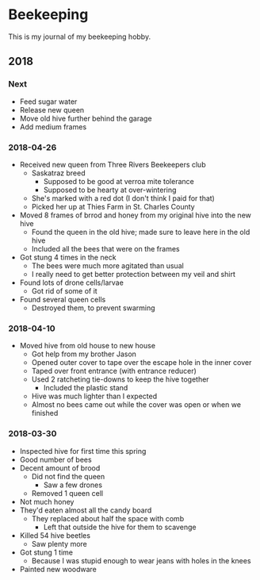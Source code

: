 # Beekeeping

This is my journal of my beekeeping hobby.

## 2018

### Next

* Feed sugar water
* Release new queen
* Move old hive further behind the garage
* Add medium frames


### 2018-04-26

* Received new queen from Three Rivers Beekeepers club
    * Saskatraz breed
        * Supposed to be good at verroa mite tolerance
        * Supposed to be hearty at over-wintering
    * She's marked with a red dot (I don't think I paid for that)
    * Picked her up at Thies Farm in St. Charles County
* Moved 8 frames of brrod and honey from my original hive into the new hive
    * Found the queen in the old hive; made sure to leave here in the old hive
    * Included all the bees that were on the frames
* Got stung 4 times in the neck
    * The bees were much more agitated than usual
    * I really need to get better protection between my veil and shirt
* Found lots of drone cells/larvae
    * Got rid of some of it
* Found several queen cells
    * Destroyed them, to prevent swarming


### 2018-04-10

* Moved hive from old house to new house
    * Got help from my brother Jason
    * Opened outer cover to tape over the escape hole in the inner cover
    * Taped over front entrance (with entrance reducer)
    * Used 2 ratcheting tie-downs to keep the hive together
        * Included the plastic stand
    * Hive was much lighter than I expected
    * Almost no bees came out while the cover was open or when we finished


### 2018-03-30

* Inspected hive for first time this spring
* Good number of bees
* Decent amount of brood
    * Did not find the queen
        * Saw a few drones
    * Removed 1 queen cell
* Not much honey
* They'd eaten almost all the candy board
    * They replaced about half the space with comb
        * Left that outside the hive for them to scavenge
* Killed 54 hive beetles
    * Saw plenty more
* Got stung 1 time
    * Because I was stupid enough to wear jeans with holes in the knees
* Painted new woodware
